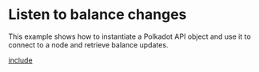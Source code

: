 # Listen to balance changes

This example shows how to instantiate a Polkadot API object and use it to connect to a node and retrieve balance updates.

[include](index.js)
